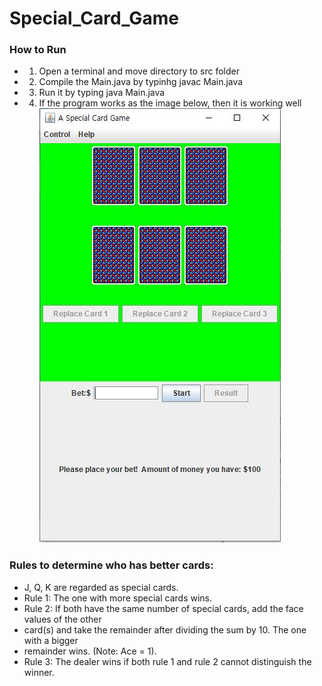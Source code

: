 # Special_Card_Game

### How to Run
- 1. Open a terminal and move directory to src folder
- 2. Compile the Main.java by typinhg javac Main.java
- 3. Run it by typing java Main.java
- 4. If the program works as the image below, then it is working well
![](images/card%20game.JPG)

### Rules to determine who has better cards:
- J, Q, K are regarded as special cards.
- Rule 1: The one with more special cards wins.
- Rule 2: If both have the same number of special cards, add the face values of the other
- card(s) and take the remainder after dividing the sum by 10. The one with a bigger
- remainder wins. (Note: Ace = 1).
- Rule 3: The dealer wins if both rule 1 and rule 2 cannot distinguish the winner.
